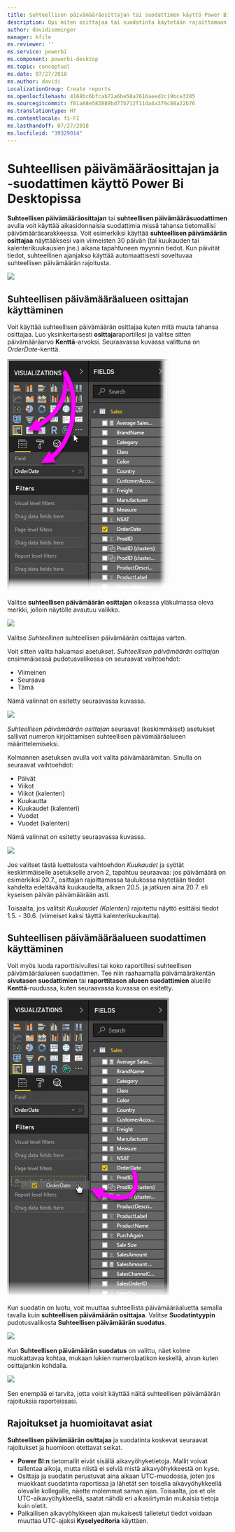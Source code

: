 ```yaml
---
title: Suhteellisen päivämääräosittajan tai suodattimen käyttö Power Bi Desktopissa
description: Opi miten osittajaa tai suodatinta käytetään rajoittamaan suhteellisia päivämääräjoukkoja Power Bi Desktopissa
author: davidiseminger
manager: kfile
ms.reviewer: ''
ms.service: powerbi
ms.component: powerbi-desktop
ms.topic: conceptual
ms.date: 07/27/2018
ms.author: davidi
LocalizationGroup: Create reports
ms.openlocfilehash: 4168bc6bfcab72a6be58a7616aeed2c19bce3205
ms.sourcegitcommit: f01a88e583889bd77b712f11da4a379c88a22b76
ms.translationtype: HT
ms.contentlocale: fi-FI
ms.lasthandoff: 07/27/2018
ms.locfileid: "39329014"
---
```

# <a name="use-a-relative-date-slicer-and-filter-in-power-bi-desktop"></a>Suhteellisen päivämääräosittajan ja -suodattimen käyttö Power Bi Desktopissa
**Suhteellisen päivämääräosittajan** tai **suhteellisen päivämääräsuodattimen** avulla voit käyttää aikasidonnaisia suodattimia missä tahansa tietomallisi päivämääräsarakkeessa. Voit esimerkiksi käyttää **suhteellisen päivämäärän osittajaa** näyttääksesi vain viimeisten 30 päivän (tai kuukauden tai kalenterikuukausien jne.) aikana tapahtuneen myynnin tiedot. Kun päivität tiedot, suhteellinen ajanjakso käyttää automaattisesti soveltuvaa suhteellisen päivämäärän rajoitusta.

![](media/desktop-slicer-filter-date-range/relative-date-range-slicer-filter_01.png)

## <a name="using-the-relative-date-range-slicer"></a>Suhteellisen päivämääräalueen osittajan käyttäminen
Voit käyttää suhteellisen päivämäärän osittajaa kuten mitä muuta tahansa osittajaa. Luo yksinkertaisesti **osittaja**raportillesi ja valitse sitten päivämääräarvo **Kenttä**-arvoksi. Seuraavassa kuvassa valittuna on *OrderDate*-kenttä.

![](media/desktop-slicer-filter-date-range/relative-date-range-slicer-filter_02.png)

Valitse **suhteellisen päivämäärän osittajan** oikeassa yläkulmassa oleva merkki, jolloin näytölle avautuu valikko.

![](media/desktop-slicer-filter-date-range/relative-date-range-slicer-filter_03.png)

Valitse *Suhteellinen* suhteellisen päivämäärän osittajaa varten.

Voit sitten valita haluamasi asetukset. *Suhteellisen päivämäärän osittajan* ensimmäisessä pudotusvalikossa on seuraavat vaihtoehdot:

* Viimeinen
* Seuraava
* Tämä

Nämä valinnat on esitetty seuraavassa kuvassa.

![](media/desktop-slicer-filter-date-range/relative-date-range-slicer-filter_04.png)

*Suhteellisen päivämäärän osittajan* seuraavat (keskimmäiset) asetukset sallivat numeron kirjoittamisen suhteellisen päivämääräalueen määrittelemiseksi.

Kolmannen asetuksen avulla voit valita päivämäärämitan. Sinulla on seuraavat vaihtoehdot:

* Päivät
* Viikot
* Viikot (kalenteri)
* Kuukautta
* Kuukaudet (kalenteri)
* Vuodet
* Vuodet (kalenteri)

Nämä valinnat on esitetty seuraavassa kuvassa.

![](media/desktop-slicer-filter-date-range/relative-date-range-slicer-filter_05.png)

Jos valitset tästä luettelosta vaihtoehdon *Kuukaudet* ja syötät keskimmäiselle asetukselle arvon 2, tapahtuu seuraavaa: jos päivämäärä on esimerkiksi 20.7., osittajan rajoittamassa taulukossa näytetään tiedot kahdelta edeltävältä kuukaudelta, alkaen 20.5. ja jatkuen aina 20.7. eli kyseisen päivän päivämäärään asti.

Toisaalta, jos valitsit *Kuukaudet (Kalenteri)* rajoitettu näyttö esittäisi tiedot 1.5. - 30.6. (viimeiset kaksi täyttä kalenterikuukautta).

## <a name="using-the-relative-date-range-filter"></a>Suhteellisen päivämääräalueen suodattimen käyttäminen
Voit myös luoda raporttisivullesi tai koko raportillesi suhteellisen päivämääräalueen suodattimen. Tee niin raahaamalla päivämääräkentän **sivutason suodattimien** tai **raporttitason alueen suodattimien** alueille **Kenttä**-ruudussa, kuten seuraavassa kuvassa on esitetty.

![](media/desktop-slicer-filter-date-range/relative-date-range-slicer-filter_06.png)

Kun suodatin on luotu, voit muuttaa suhteellista päivämääräaluetta samalla tavalla kuin **suhteellisen päivämäärän osittajaa**. Valitse **Suodatintyypin** pudotusvalikosta **Suhteellisen päivämäärän suodatus**.

![](media/desktop-slicer-filter-date-range/relative-date-range-slicer-filter_07.png)

Kun **Suhteellisen päivämäärän suodatus** on valittu, näet kolme muokattavaa kohtaa, mukaan lukien numerolaatikon keskellä, aivan kuten osittajankin kohdalla.

![](media/desktop-slicer-filter-date-range/relative-date-range-slicer-filter_08.png)

Sen enempää ei tarvita, jotta voisit käyttää näitä suhteellisen päivämäärän rajoituksia raporteissasi.

## <a name="limitations-and-considerations"></a>Rajoitukset ja huomioitavat asiat
**Suhteellisen päivämäärän osittajaa** ja suodatinta koskevat seuraavat rajoitukset ja huomioon otettavat seikat.

* **Power BI:n** tietomallit eivät sisällä aikavyöhyketietoja. Mallit voivat tallentaa aikoja, mutta niistä ei selviä mistä aikavyöhykkeestä on kyse.
* Osittaja ja suodatin perustuvat aina aikaan UTC-muodossa, joten jos muokkaat suodatinta raportissa ja lähetät sen toisella aikavyöhykkeellä olevalle kollegalle, näette molemmat saman ajan. Toisaalta, jos et ole UTC-aikavyöhykkeellä, saatat nähdä eri aikasiirtymän mukaisia tietoja kuin oletit.
* Paikallisen aikavyöhykkeen ajan mukaisesti talletetut tiedot voidaan muuttaa UTC-ajaksi **Kyselyeditoria** käyttäen.

